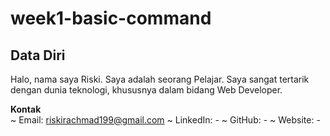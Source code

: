 # week1-basic-command


## Data Diri
Halo, nama saya Riski. Saya adalah seorang Pelajar. Saya sangat tertarik dengan dunia teknologi, khususnya dalam bidang Web Developer.

**Kontak**\
~ Email: riskirachmad199@gmail.com
~ LinkedIn: -
~ GitHub: -
~ Website: -

